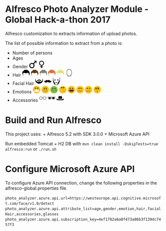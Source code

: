 # Alfresco Photo Analyzer Module - Global Hack-a-thon 2017

Alfresco customization to extracts information of upload photos. 

The list of possible information to extract from a photo is:
  + Number of persons
  + Ages
  + Gender  <img src="https://github.com/davidantonlou/alfrescoPhotoAnalyzer/blob/master/alfrescoPhotoAnalyzer-share-jar/src/main/resources/META-INF/images/MALE.png?raw=true" width="24" height="24"> <img src="https://github.com/davidantonlou/alfrescoPhotoAnalyzer/blob/master/alfrescoPhotoAnalyzer-share-jar/src/main/resources/META-INF/images/FEMALE.png?raw=true" width="24" height="24">
  + Hair  <img src="https://github.com/davidantonlou/alfrescoPhotoAnalyzer/blob/master/alfrescoPhotoAnalyzer-share-jar/src/main/resources/META-INF/images/BLACK.png?raw=true" width="24" height="24"> <img src="https://github.com/davidantonlou/alfrescoPhotoAnalyzer/blob/master/alfrescoPhotoAnalyzer-share-jar/src/main/resources/META-INF/images/BROWN.png?raw=true" width="24" height="24">  <img src="https://github.com/davidantonlou/alfrescoPhotoAnalyzer/blob/master/alfrescoPhotoAnalyzer-share-jar/src/main/resources/META-INF/images/GRAY.png?raw=true" width="24" height="24">  <img src="https://github.com/davidantonlou/alfrescoPhotoAnalyzer/blob/master/alfrescoPhotoAnalyzer-share-jar/src/main/resources/META-INF/images/RED.png?raw=true" width="24" height="24">  <img src="https://github.com/davidantonlou/alfrescoPhotoAnalyzer/blob/master/alfrescoPhotoAnalyzer-share-jar/src/main/resources/META-INF/images/BLOND.png?raw=true" width="24" height="24"> <img src="https://github.com/davidantonlou/alfrescoPhotoAnalyzer/blob/master/alfrescoPhotoAnalyzer-share-jar/src/main/resources/META-INF/images/BALD.png?raw=true" width="24" height="24">
  + Facial Hair  <img src="https://github.com/davidantonlou/alfrescoPhotoAnalyzer/blob/master/alfrescoPhotoAnalyzer-share-jar/src/main/resources/META-INF/images/BEARD.png?raw=true" width="24" height="24"> <img src="https://github.com/davidantonlou/alfrescoPhotoAnalyzer/blob/master/alfrescoPhotoAnalyzer-share-jar/src/main/resources/META-INF/images/MOUSTACHE.png?raw=true" width="24" height="24"> <img src="https://github.com/davidantonlou/alfrescoPhotoAnalyzer/blob/master/alfrescoPhotoAnalyzer-share-jar/src/main/resources/META-INF/images/SIDEBURNS.png?raw=true" width="24" height="24">
  + Emotions  <img src="https://github.com/davidantonlou/alfrescoPhotoAnalyzer/blob/master/alfrescoPhotoAnalyzer-share-jar/src/main/resources/META-INF/images/ANGER.png?raw=true" width="24" height="24"> <img src="https://github.com/davidantonlou/alfrescoPhotoAnalyzer/blob/master/alfrescoPhotoAnalyzer-share-jar/src/main/resources/META-INF/images/CONTEMPT.png?raw=true" width="24" height="24"> <img src="https://github.com/davidantonlou/alfrescoPhotoAnalyzer/blob/master/alfrescoPhotoAnalyzer-share-jar/src/main/resources/META-INF/images/DISGUST.png?raw=true" width="24" height="24"> <img src="https://github.com/davidantonlou/alfrescoPhotoAnalyzer/blob/master/alfrescoPhotoAnalyzer-share-jar/src/main/resources/META-INF/images/FEAR.png?raw=true" width="24" height="24"> <img src="https://github.com/davidantonlou/alfrescoPhotoAnalyzer/blob/master/alfrescoPhotoAnalyzer-share-jar/src/main/resources/META-INF/images/HAPPINESS.png?raw=true" width="24" height="24"> <img src="https://github.com/davidantonlou/alfrescoPhotoAnalyzer/blob/master/alfrescoPhotoAnalyzer-share-jar/src/main/resources/META-INF/images/NEUTRAL.png?raw=true" width="24" height="24"> <img src="https://github.com/davidantonlou/alfrescoPhotoAnalyzer/blob/master/alfrescoPhotoAnalyzer-share-jar/src/main/resources/META-INF/images/SADNESS.png?raw=true" width="24" height="24"> <img src="https://github.com/davidantonlou/alfrescoPhotoAnalyzer/blob/master/alfrescoPhotoAnalyzer-share-jar/src/main/resources/META-INF/images/SURPRISE.png?raw=true" width="24" height="24">
  + Accessories  <img src="https://github.com/davidantonlou/alfrescoPhotoAnalyzer/blob/master/alfrescoPhotoAnalyzer-share-jar/src/main/resources/META-INF/images/READINGGLASSES.png?raw=true" width="24" height="24"> <img src="https://github.com/davidantonlou/alfrescoPhotoAnalyzer/blob/master/alfrescoPhotoAnalyzer-share-jar/src/main/resources/META-INF/images/SUNGLASSES.png?raw=true" width="24" height="24"> <img src="https://github.com/davidantonlou/alfrescoPhotoAnalyzer/blob/master/alfrescoPhotoAnalyzer-share-jar/src/main/resources/META-INF/images/HEADWEAR.png?raw=true" width="24" height="24">
 

# Build and Run Alfresco

   This project uses:
      + Alfresco 5.2 with SDK 3.0.0
      + Microsoft Azure API
  
   Run embedded Tomcat + H2 DB with `mvn clean install -DskipTests=true alfresco:run` or `./run.sh` 

 
# Configure Microsoft Azure API

   To configure Azure API connection, change the following properties in the alfresco-global.properties file.

  `photo_analyzer.azure.api.url=https://westeurope.api.cognitive.microsoft.com/face/v1.0/detect`
  `photo_analyzer.azure.api.attribute_list=age,gender,emotion,hair,facialHair,accessories,glasses`
  `photo_analyzer.azure.api.subscription_key=4ef1782a6a0f473a86b3f139dc7457f3`
 